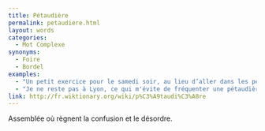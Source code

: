 ```yaml
---
title: Pétaudière
permalink: petaudiere.html
layout: words
categories:
  - Mot Complexe
synonyms:
  - Foire
  - Bordel
examples:
  - "Un petit exercice pour le samedi soir, au lieu d’aller dans les pétaudières de satrapes extravertis."
  - "Je ne reste pas à Lyon, ce qui m'évite de fréquenter une pétaudière de sybarites dévoyés... Bonnes libations bachiques !Evitez nonobstant les échansons égrillards..."
link: http://fr.wiktionary.org/wiki/p%C3%A9taudi%C3%A8re
---
```


Assemblée où règnent la confusion et le désordre.
